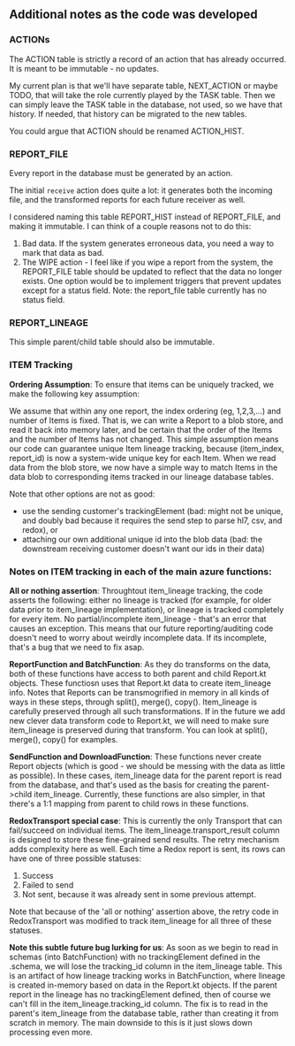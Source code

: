 ## Additional notes as the code was developed

### ACTIONs

The ACTION table is strictly a record of an action that has already occurred.  It is meant to be immutable - no updates. 

My current plan is that we'll have separate table, NEXT_ACTION or maybe TODO, that will take the role currently played by the TASK table.   Then we can simply leave the TASK table in the database, not used, so we have that history.   If needed, that history can be migrated to the new tables.

You could argue that ACTION should be renamed ACTION_HIST.  

### REPORT_FILE

Every report in the database must be generated by an action.

The initial `receive` action does quite a lot:  it generates both the incoming file, and the transformed reports for each future receiver as well.

I considered naming this table REPORT_HIST instead of REPORT_FILE, and making it immutable.  I can think of a couple reasons not to do this:
1. Bad data.   If the system generates erroneous data, you need a way to mark that data as bad.
2. The WIPE action - I feel like if you wipe a report from the system, the REPORT_FILE table should be updated to reflect that the data no longer exists.
One option would be to implement triggers that prevent updates except for a status field.  Note:  the report_file table currently has no status field.

### REPORT_LINEAGE

This simple parent/child table should also be immutable.

### ITEM Tracking

**Ordering Assumption**:  To ensure that items can be uniquely tracked, we make the following key assumption:

We assume that within any one report, the index ordering (eg, 1,2,3,...) and number of Items is fixed. That is, we can write a Report to a blob store, and read it back into memory later, and be certain that the order of the Items and the number of Items has not changed.   This simple assumption means our code can guarantee unique Item lineage tracking, because (item_index, report_id) is now a system-wide unique key for each Item.   When we read data from the blob store, we now have a simple way to match Items in the data blob to corresponding items tracked in our lineage database tables.

Note that other options are not as good:
- use the sending customer's trackingElement (bad: might not be unique, and doubly bad because it requires the send step to parse hl7, csv, and redox), or
- attaching our own additional unique id into the blob data (bad: the downstream receiving customer doesn't want our ids in their data)


### Notes on ITEM tracking in each of the main azure functions:

**All or nothing assertion**: Throughtout item_lineage tracking, the code asserts the following:  either no lineage is tracked (for example, for older data prior to item_lineage implementation), or lineage is tracked completely for every item.  No partial/incomplete item_lineage - that's an error that causes an exception.   This means that our future reporting/auditing code doesn't need to worry about weirdly incomplete data.  If its incomplete, that's a bug that we need to fix asap.

**ReportFunction and BatchFunction**:  As they do transforms on the data, both of these functions have access to both parent and child Report.kt objects.  These functiosn uses that Report.kt data to create item_lineage info.  Notes that Reports can be transmogrified in memory in all kinds of ways in these steps, through split(), merge(), copy().   Item_lineage is carefully preserved through all such transformations.   If in the future we add new clever data transform code to Report.kt, we will need to make sure item_lineage is preserved during that transform.  You can look at split(), merge(), copy() for examples.

**SendFunction and DownloadFunction**:  These functions never create Report objects (which is good - we should be messing with the data as little as possible).  In these cases, item_lineage data for the parent report is read from the database, and that's used as the basis for creating the parent->child item_lineage.   Currently, these functions are also simpler, in that there's a 1:1 mapping from parent to child rows in these functions.

**RedoxTransport special case**: This is currently the only Transport that can fail/succeed on individual items.  The item_lineage.transport_result column is designed to store these fine-grained send results.   The retry mechanism adds complexity here as well.   Each time a Redox report is sent, its rows can have one of three possible statuses:
1. Success
2. Failed to send
3. Not sent, because it was already sent in some previous attempt.

Note that because of the 'all or nothing' assertion above, the retry code in RedoxTransport was modified to track item_lineage for all three of these statuses.

**Note this subtle future bug lurking for us**:  As soon as we begin to read in schemas (into BatchFunction) with no trackingElement defined in the .schema, we will lose the tracking_id column in the item_lineage table.   This is an artifact of how lineage tracking works in BatchFunction, where lineage is created in-memory based on data in the Report.kt objects.   If the parent report in the lineage has no trackingElement defined, then of course we can't fill in the item_lineage.tracking_id column.    The fix is to read in the parent's item_lineage from the database table, rather than creating it from scratch in memory.   The main downside to this is it just slows down processing even more.


